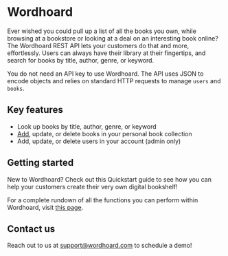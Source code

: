 
# Wordhoard

Ever wished you could pull up a list of all the books you own, while browsing at a bookstore or looking at a deal on an interesting book online? The Wordhoard REST API lets your customers do that and more, effortlessly. Users can always have their library at their fingertips, and search for books by title, author, genre, or keyword.

You do not need an API key to use Wordhoard. The API uses JSON to encode objects and relies on standard HTTP requests to manage `users` and `books`.

## Key features

* Look up books by title, author, genre, or keyword
* [Add](books/tutorials/adding-a-book.md), update, or delete books in your personal book collection
* Add, update, or delete users in your account (admin only)

## Getting started

New to Wordhoard? Check out this Quickstart guide to see how you can help your customers create their very own digital bookshelf!

For a complete rundown of all the functions you can perform within Wordhoard, visit [this page](index.md).

## Contact us

Reach out to us at [support@wordhoard.com](mailto:support@wordhoard.com) to schedule a demo!
